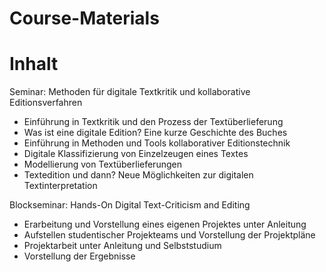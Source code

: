 Course-Materials
================

Inhalt
======

Seminar: Methoden für digitale Textkritik und kollaborative Editionsverfahren
* Einführung in Textkritik und den Prozess der Textüberlieferung
* Was ist eine digitale Edition? Eine kurze Geschichte des Buches
* Einführung in Methoden und Tools kollaborativer Editionstechnik
* Digitale Klassifizierung von Einzelzeugen eines Textes
* Modellierung von Textüberlieferungen
* Textedition und dann? Neue Möglichkeiten zur digitalen Textinterpretation

Blockseminar: Hands-On Digital Text-Criticism and Editing
* Erarbeitung und Vorstellung eines eigenen Projektes unter Anleitung
* Aufstellen studentischer Projekteams und Vorstellung der Projektpläne
* Projektarbeit unter Anleitung und Selbststudium
* Vorstellung der Ergebnisse
